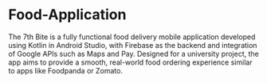 # Food-Application
The 7th Bite is a fully functional food delivery mobile application developed using Kotlin in Android Studio, with Firebase as the backend and integration of Google APIs such as Maps and Pay. Designed for a university project, the app aims to provide a smooth, real-world food ordering experience similar to apps like Foodpanda or Zomato.
